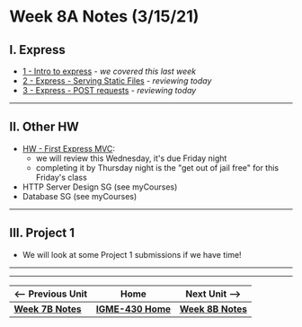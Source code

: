 # Week 8A Notes (3/15/21)

## I. Express
- [1 - Intro to express](../express/1-express-intro.md) - *we covered this last week*
- [2 - Express - Serving Static Files](../express/2-express-serving-static-files.md) - *reviewing today*
- [3 - Express - POST requests](../express/3-express-post-requests.md) - *reviewing today*

<hr>

## II. Other HW
- [HW - First Express MVC](https://github.com/tonethar/IGME-430-Spring-2021/blob/main/hw-notes/HW-first-express-mvc.md):
  - we will review this Wednesday, it's due Friday night
  - completing it by Thursday night is the "get out of jail free" for this Friday's class
- HTTP Server Design SG (see myCourses)
- Database SG (see myCourses)


<hr>

## III. Project 1

- We will look at some Project 1 submissions if we have time!




<hr><hr>

| <-- Previous Unit | Home | Next Unit -->
| --- | --- | --- 
| [**Week 7B Notes**](7B.md)   |  [**IGME-430 Home**](../README.md) | [**Week 8B Notes**](8B.md)
